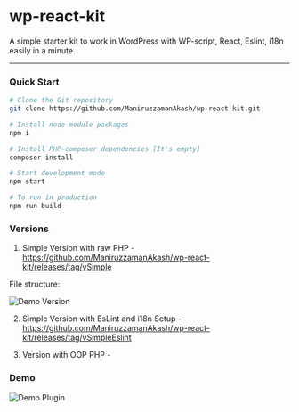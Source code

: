 # wp-react-kit
A simple starter kit to work in WordPress with WP-script, React, Eslint, i18n easily in a minute.

----

### Quick Start
```sh
# Clone the Git repository
git clone https://github.com/ManiruzzamanAkash/wp-react-kit.git

# Install node module packages
npm i

# Install PHP-composer dependencies [It's empty]
composer install

# Start development mode
npm start

# To run in production
npm run build
```

### Versions
1. Simple Version with raw PHP - https://github.com/ManiruzzamanAkash/wp-react-kit/releases/tag/vSimple

File structure:

![Demo Version](https://i.ibb.co/3fmYfks/wp-react-kit-simple-version.png "Demo in Simple Version")

2. Simple Version with EsLint and i18n Setup - https://github.com/ManiruzzamanAkash/wp-react-kit/releases/tag/vSimpleEslint


3. Version with OOP PHP -

### Demo

![Demo Plugin](https://i.ibb.co/NpVYrxN/wp-react-kit.png "Demo in WordPress plugin")